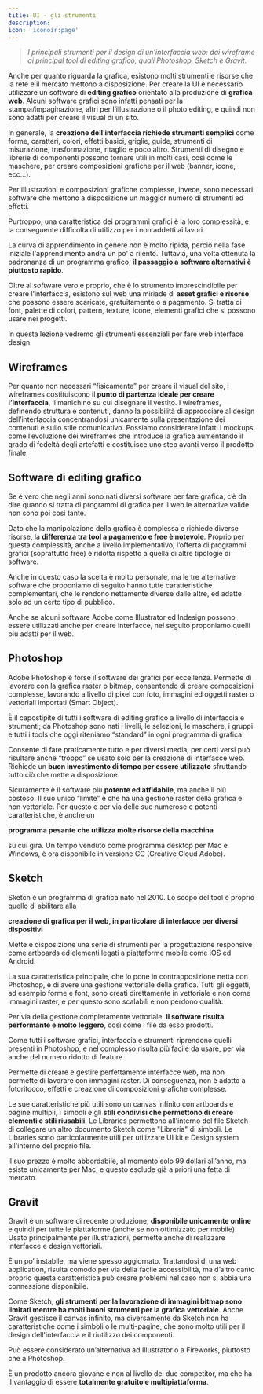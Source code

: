 ```yaml
---
title: UI - gli strumenti
description: 
icon: 'iconoir:page'
---
```



>*I principali strumenti per il design di un'interfaccia web: dai wireframe ai principal tool di editing grafico, quali Photoshop, Sketch e Gravit.*

Anche per quanto riguarda la grafica, esistono molti strumenti e risorse
che la rete e il mercato mettono a disposizione. Per creare la UI è
necessario utilizzare un software di **editing grafico** orientato alla produzione di
**grafica web**. Alcuni software grafici sono infatti pensati per la
stampa/impaginazione, altri per l’illustrazione o il photo editing, e quindi
non sono adatti per creare il visual di un sito.

In generale, la **creazione dell’interfaccia richiede strumenti semplici**
come forme, caratteri, colori, effetti basici, griglie, guide, strumenti di
misurazione, trasformazione, ritaglio e poco altro. Strumenti di disegno e
librerie di componenti possono tornare utili in molti casi, così come le
maschere, per creare composizioni grafiche per il web (banner, icone, ecc…).

Per illustrazioni e composizioni grafiche complesse, invece, sono necessari
software che mettono a disposizione un maggior numero di strumenti ed
effetti.

Purtroppo, una caratteristica dei programmi grafici è la loro complessità,
e la conseguente difficoltà di utilizzo per i non addetti ai lavori.

La curva di apprendimento in genere non è molto ripida, perciò nella fase iniziale l'apprendimento andrà un po' a rilento. Tuttavia, una volta
ottenuta la padronanza di un programma grafico, **il passaggio a software alternativi è piuttosto rapido**.

Oltre al software vero e proprio, che è lo strumento imprescindibile per
creare l’interfaccia, esistono sul web una miriade di **asset grafici e risorse** che possono essere scaricate,
gratuitamente o a pagamento. Si tratta di font, palette di colori,
pattern, texture, icone, elementi grafici che si possono usare nei
progetti.

In questa lezione vedremo gli strumenti essenziali per fare web
interface design.

## Wireframes

Per quanto non necessari “fisicamente” per creare il visual del sito,
i wireframes costituiscono il **punto di partenza ideale per creare l’interfaccia**, il manichino su cui disegnare il vestito. I wireframes, definendo
struttura e contenuti,
danno la possibilità di approcciare al design dell’interfaccia
concentrandosi unicamente sulla presentazione dei contenuti e sullo
stile comunicativo. Possiamo considerare infatti i mockups come l’evoluzione dei wireframes
che introduce la grafica aumentando il grado di fedeltà degli artefatti e
costituisce uno step avanti verso il prodotto finale.

## Software di editing grafico

Se è vero che negli anni sono nati diversi software per fare grafica, c’è da
dire quando si tratta di programmi di
grafica per il web le alternative valide non sono poi così tante.

Dato che la manipolazione della grafica è complessa e richiede diverse
risorse, la **differenza tra tool a pagamento e free è notevole**. Proprio
per questa complessità, anche a livello implementativo, l’offerta di
programmi grafici (soprattutto free) è ridotta rispetto a quella di altre
tipologie di software.

Anche in questo caso la scelta è molto personale, ma le tre
alternative software che proponiamo di seguito hanno tutte caratteristiche complementari, che le rendono
nettamente diverse dalle altre, ed adatte solo ad un certo
tipo di pubblico.

Anche se alcuni software Adobe come Illustrator ed Indesign possono essere
utilizzati anche per creare interfacce, nel seguito proponiamo quelli più adatti per il web.

## Photoshop

Adobe Photoshop è forse il software dei grafici per eccellenza. Permette di lavorare con la grafica raster o bitmap, consentendo di creare composizioni complesse, lavorando a
livello di pixel con foto, immagini ed oggetti raster o vettoriali
importati (Smart Object).

È il
capostipite di tutti i software di editing grafico a livello di
interfaccia e strumenti; da Photoshop sono nati i livelli, le selezioni, le maschere, i gruppi e
tutti i tools che oggi riteniamo “standard” in ogni programma di grafica.

Consente di fare praticamente tutto e per diversi media, per certi versi
può risultare anche “troppo” se usato solo per la creazione di interfacce
web. Richiede un **buon investimento di tempo per essere utilizzato**
sfruttando tutto ciò che mette a disposizione.

Sicuramente è il software più **potente ed affidabile**, ma anche il
più costoso. Il suo unico “limite” è che ha una gestione raster della grafica e non vettoriale. Per questo
e per via delle sue numerose e potenti caratteristiche, è anche un

**programma pesante che utilizza molte risorse della macchina**

su cui gira. Un tempo venduto come programma desktop per Mac e Windows, è
ora disponibile in versione CC (Creative Cloud Adobe).


## Sketch

Sketch è un programma di grafica nato nel 2010. Lo scopo del tool è proprio
quello di abilitare alla

**creazione di grafica per il web, in particolare di interfacce per diversi dispositivi**

Mette e disposizione una serie di strumenti per la progettazione responsive
come artboards ed elementi legati a piattaforme mobile come iOS ed Android.

La sua caratteristica principale, che lo pone in contrapposizione netta con
Photoshop, è di avere una gestione vettoriale della grafica. Tutti gli oggetti, ad
esempio forme e font, sono creati direttamente in vettoriale e non come
immagini raster, e per questo sono scalabili e non perdono qualità.

Per via della gestione completamente vettoriale, **il software risulta performante e molto leggero**, così come i file da esso prodotti.

Come tutti i software grafici, interfaccia e strumenti riprendono quelli
presenti in Photoshop, e nel complesso risulta più facile da usare, per via anche del numero ridotto di feature.

Permette di creare e gestire perfettamente interfacce web, ma non permette
di lavorare con immagini raster. Di conseguenza, non è adatto a fotoritocco, effetti e creazione di composizioni grafiche
complesse.

Le sue caratteristiche più utili sono un canvas infinito con artboards e pagine multipli, i simboli
e gli **stili condivisi che permettono di creare elementi e stili riusabili**. Le Libraries permettono all'interno del file Sketch di collegare un altro documento Sketch come "Libreria" di simboli. Le Libraries sono particolarmente utili per utilizzare UI kit e Design system all'interno del proprio file.

Il suo prezzo è molto abbordabile, al momento solo 99 dollari all’anno, ma esiste unicamente per Mac, e questo esclude già a priori
una fetta di mercato.

## Gravit

Gravit è un software di recente produzione, **disponibile unicamente online** e quindi per tutte le
piattaforme (anche se non ottimizzato per mobile). Usato principalmente per
illustrazioni, permette anche di realizzare interfacce e design vettoriali.

È un po’ instabile, ma viene spesso aggiornato. Trattandosi di una web application,
risulta comodo per via della facile accessibilità, ma
d’altro canto proprio questa caratteristica può creare problemi nel caso non si abbia una connessione disponibile.

Come Sketch, **gli strumenti per la lavorazione di immagini bitmap sono limitati mentre ha molti buoni strumenti per la grafica vettoriale**. Anche Gravit gestisce il canvas infinito, ma diversamente da Sketch non ha caratteristiche come i simboli o le multi-pagine, che sono molto utili per il design dell'interfaccia e il riutilizzo dei componenti.

Può essere considerato un’alternativa ad Illustrator o a Fireworks,
piuttosto che a Photoshop.

È un prodotto ancora giovane e non al livello dei due competitor, ma che ha il vantaggio di essere **totalmente gratuito e multipiattaforma**.





